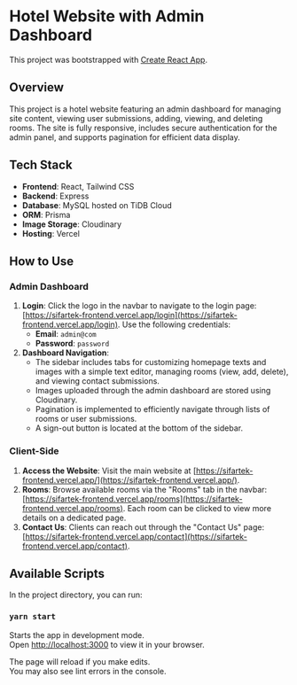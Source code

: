# Hotel Website with Admin Dashboard

This project was bootstrapped with [Create React App](https://github.com/facebook/create-react-app).

## Overview

This project is a hotel website featuring an admin dashboard for managing site content, viewing user submissions,  adding, viewing, and deleting rooms. The site is fully responsive, includes secure authentication for the admin panel, and supports pagination for efficient data display.

## Tech Stack

- **Frontend**: React, Tailwind CSS
- **Backend**: Express
- **Database**: MySQL hosted on TiDB Cloud
- **ORM**: Prisma
- **Image Storage**: Cloudinary
- **Hosting**: Vercel

## How to Use

### Admin Dashboard

1. **Login**: Click the logo in the navbar to navigate to the login page: [https://sifartek-frontend.vercel.app/login](https://sifartek-frontend.vercel.app/login). Use the following credentials:
    - **Email**: `admin@com`
    - **Password**: `password`
2. **Dashboard Navigation**: 
    - The sidebar includes tabs for customizing homepage texts and images with a simple text editor, managing rooms (view, add, delete), and viewing contact submissions.
    - Images uploaded through the admin dashboard are stored using Cloudinary.
    - Pagination is implemented to efficiently navigate through lists of rooms or user submissions.
    - A sign-out button is located at the bottom of the sidebar.

### Client-Side

1. **Access the Website**: Visit the main website at [https://sifartek-frontend.vercel.app/](https://sifartek-frontend.vercel.app/).
2. **Rooms**: Browse available rooms via the "Rooms" tab in the navbar: [https://sifartek-frontend.vercel.app/rooms](https://sifartek-frontend.vercel.app/rooms). Each room can be clicked to view more details on a dedicated page.
3. **Contact Us**: Clients can reach out through the "Contact Us" page: [https://sifartek-frontend.vercel.app/contact](https://sifartek-frontend.vercel.app/contact).

## Available Scripts

In the project directory, you can run:

### `yarn start`

Starts the app in development mode.\
Open [http://localhost:3000](http://localhost:3000) to view it in your browser.

The page will reload if you make edits.\
You may also see lint errors in the console.

